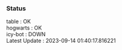 ### Status


table : OK  
hogwarts : OK  
icy-bot : DOWN  
Latest Update : 2023-09-14 01:40:17.816221
